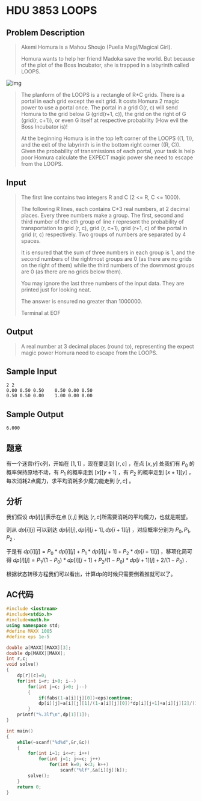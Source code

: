 # **HDU 3853 LOOPS**

## **Problem Description**

> Akemi Homura is a Mahou Shoujo (Puella Magi/Magical Girl).
>
> Homura wants to help her friend Madoka save the world. But because of the plot of the Boss Incubator, she is trapped in a labyrinth called LOOPS.

![img](http://acm.hdu.edu.cn/data/images/3853-1.jpg)

> The planform of the LOOPS is a rectangle of R*C grids. There is a portal in each grid except the exit grid. It costs Homura 2 magic power to use a portal once. The portal in a grid G(r, c) will send Homura to the grid below G (grid(r+1, c)), the grid on the right of G (grid(r, c+1)), or even G itself at respective probability (How evil the Boss Incubator is)!
>
> At the beginning Homura is in the top left corner of the LOOPS ((1, 1)), and the exit of the labyrinth is in the bottom right corner ((R, C)). Given the probability of transmissions of each portal, your task is help poor Homura calculate the EXPECT magic power she need to escape from the LOOPS.



## **Input**

> The first line contains two integers R and C (2 <= R, C <= 1000).
>
> The following R lines, each contains C*3 real numbers, at 2 decimal places. Every three numbers make a group. The first, second and third number of the cth group of line r represent the probability of transportation to grid (r, c), grid (r, c+1), grid (r+1, c) of the portal in grid (r, c) respectively. Two groups of numbers are separated by 4 spaces.
>
> It is ensured that the sum of three numbers in each group is 1, and the second numbers of the rightmost groups are 0 (as there are no grids on the right of them) while the third numbers of the downmost groups are 0 (as there are no grids below them).
>
> You may ignore the last three numbers of the input data. They are printed just for looking neat.
>
> The answer is ensured no greater than 1000000.
>
> Terminal at EOF



## **Output**

> A real number at 3 decimal places (round to), representing the expect magic power Homura need to escape from the LOOPS.



## **Sample Input**

    2 2
    0.00 0.50 0.50    0.50 0.00 0.50
    0.50 0.50 0.00    1.00 0.00 0.00



## **Sample Output**

    6.000


## **题意**

有一个迷宫r行c列，开始在 $[1,1]$ ，现在要走到 $[r,c]$ ，在点 $[x,y]$ 处我们有 $P_0$ 的概率保持原地不动，有 $P_1$ 的概率走到 $[x][y+1]$ ，有 $P_2$ 的概率走到 $[x+1][y]$ ，每次消耗2点魔力，求平均消耗多少魔力能走到 $[r,c]$ 。



## **分析**

我们假设 $dp[i][j]​$ 表示在点 $[i,j]​$ 到达 $[r,c]​$ 所需要消耗的平均魔力，也就是期望。

则从 $dp[i][j]$ 可以到达 $dp[i][j],dp[i][j+1],dp[i+1][j]$ ，对应概率分别为 $P_0,P_1,P_2$ .

于是有 $dp[i][j]=P_0*dp[i][j]+P_1*dp[i][j+1]+P_2*dp[i+1][j]$ ，移项化简可得 $dp[i][j]=P_1/(1-P_0)*dp[i][j+1]+P_2/(1-P_0)*dp[i+1][j]+2/(1-P_0)$ .

根据状态转移方程我们可以看出，计算dp的时候只需要倒着推就可以了。



## **AC代码**

```cpp
#include <iostream>
#include<stdio.h>
#include<math.h>
using namespace std;
#define MAXX 1005
#define eps 1e-5

double a[MAXX][MAXX][3];
double dp[MAXX][MAXX];
int r,c;
void solve()
{
    dp[r][c]=0;
    for(int i=r; i>0; i--)
        for(int j=c; j>0; j--)
        {
            if(fabs(1-a[i][j][0])<eps)continue;
            dp[i][j]=a[i][j][1]/(1-a[i][j][0])*dp[i][j+1]+a[i][j][2]/(1-a[i][j][0])*dp[i+1][j]+2/(1-a[i][j][0]);
        }
    printf("%.3lf\n",dp[1][1]);
}

int main()
{
    while(~scanf("%d%d",&r,&c))
    {
        for(int i=1; i<=r; i++)
            for(int j=1; j<=c; j++)
                for(int k=0; k<3; k++)
                    scanf("%lf",&a[i][j][k]);
        solve();
    }
    return 0;
}
```

